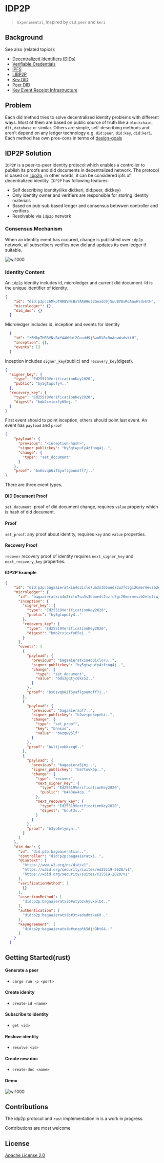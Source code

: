# IDP2P

> `Experimental`, inspired by `did:peer` and `keri`

## Background

See also (related topics):

* [Decentralized Identifiers (DIDs)](https://w3c.github.io/did-core)
* [Verifiable Credentials](https://www.w3.org/TR/vc-data-model/)
* [IPFS](https://ipfs.io/)
* [LIBP2P](https://libp2p.io/)
* [Key DID](https://github.com/w3c-ccg/did-method-key/)
* [Peer DID](https://identity.foundation/peer-did-method-spec/)
* [Key Event Receipt Infrastructure](https://keri.one//)

## Problem

Each did method tries to solve decentralized identity problems with different ways. Most of them are based on public source of truth like a `blockchain`, `dlt`, `database` or similar. Others are simple, self-describing methods and aren't depend on any ledger technology e.g. `did:peer`, `did:key`, `did:keri`. Each method has own pros-cons in terms of [design-goals](https://www.w3.org/TR/did-core/#design-goals)

## IDP2P Solution 

`IDP2P` is a peer-to-peer identity protocol which enables a controller to publish its proofs and did documents in decentralized network. The protocol is based on [libp2p](https://libp2p.io/), in other words, it can be considered ipfs of decentralized identity. `IDP2P` has following features:

- Self describing identity(like did:keri, did:peer, did:key)
- Only identity owner and verifiers are responsible for storing identity materials
- Based on pub-sub based ledger and consensus betwwen controller and verifiers
- Resolvable via `idp2p` network 

### Consensus Mechanism 

When an identity event has occured, change is published over `idp2p` network, all subscribers verifies new did and updates its own ledger if suitable. 

![w:1000](idp2p.drawio.png) 

### Identity Content

An `idp2p` identity includes id, microledger and current did document. Id is the unique identifier of identity. 

```json
{
    "id": "did:p2p:z6MkpTHR8VNsBxYAAWHut2Geadd9jSwuBV8xRoAnwWsdvktH",
    "microledger": {},
    "did_doc": {}
  }
```

Microledger includes id, inception and events for identity

```json
  {
    "id": "z6MkpTHR8VNsBxYAAWHut2Geadd9jSwuBV8xRoAnwWsdvktH",
    "inception": {},
    "events": []
  }
```

Inception includes `signer_key`(public) and `recovery_key`(digest). 

```json
{
  "signer_key": {
    "type": "Ed25519VerificationKey2020",
    "public": "by5gtwpufy4.."
  },
  "recovery_key": {
    "type": "Ed25519VerificationKey2020",
    "digest": "bmb2cvioxfy65ej.."
  }
}
```

First event should to point inception, others should point last event. An event has `payload` and `proof`

```json
{
    "payload": {
      "previous": "<inception-hash>",
      "signer_publickey": "by5gtwpufy4zfnog4j..",
      "change": {
        "type": "set_document"
      }
    },
    "proof": "bx6svqb6if5yaflgoumdff7j.."
}
```

There are three event types.

#### DID Document Proof

`set_document`: proof of did document change, requires `value` property which is hash of did document.

#### Proof

`set_proof`: any proof about identity,  requires `key` and `value` properties.

#### Recovery Proof

`recover` recovery proof of identity requires `next_signer_key` and `next_recovery_key` properties.


#### IDP2P Example

```json
{
    "id": "did:p2p:bagaaieratxin4o3iclo7ua3s3bbueds2uzfc5gi26mermevzb2etqliwjbla",
    "microledger": {
      "id": "bagaaieratxin4o3iclo7ua3s3bbueds2uzfc5gi26mermevzb2etqliwjbla",
      "inception": {
        "signer_key": {
          "type": "Ed25519VerificationKey2020",
          "public": "by5gtwpufy4.."
        },
        "recovery_key": {
          "type": "Ed25519VerificationKey2020",
          "digest": "bmb2cvioxfy65ej.."
        }
      },
      "events": [
        {
          "payload": {
            "previous": "bagaaieratxin4o3iclo7u..",
            "signer_publickey": "by5gtwpufy4zfnog4j..",
            "change": {
              "type": "set_document",
              "value": "bdu3gqtjc6ks52.."
            }
          },
          "proof": "bx6svqb6if5yaflgoumdff7j.."
        },
        {
          "payload": {
            "previous": "bagaaieraof7..",
            "signer_publickey": "b2wvipekepehi..",
            "change": {
              "type": "set_proof",
              "key": "bnnsxs",
              "value": "bozqwy5lf"
            }
          },
          "proof": "bwltjvobkxxq6.."
        },
        {
          "payload": {
            "previous": "bagaaiera5jmj..",
            "signer_publickey": "be7tovk6p..",
            "change": {
              "type": "recover",
              "next_signer_key": {
                "type": "Ed25519VerificationKey2020",
                "public": "b443ew4cp.."
              },
              "next_recovery_key": {
                "type": "Ed25519VerificationKey2020",
                "digest": "bcut3s.."
              }
            }
          },
          "proof": "b3yo6vlymyn.."
        }
      ]
    },
    "did_doc": {
      "id": "did:p2p:bagaaieratxin..",
      "controller": "did:p2p:bagaaieratxi..",
      "@context": [
        "https://www.w3.org/ns/did/v1",
        "https://w3id.org/security/suites/ed25519-2020/v1",
        "https://w3id.org/security/suites/x25519-2020/v1"
      ],
      "verificationMethod": [
        {}
      ],
      "assertionMethod": [
        "did:p2p:bagaaieratxib#wtyb2xhyvxolbd.."
      ],
      "authentication": [
        "did:p2p:bagaaieratxib#3txadadmtke6d.."
      ],
      "keyAgreement": [
        "did:p2p:bagaaieratxib#cnzphk5djc3bt64.."
      ]
    }
  }
```


## Getting Started(rust) 

#### Generate a peer

- ```cargo run -p <port>```

#### Create idenity

- ```create-id <name>```

#### Subscribe to identity

- ```get <id>```

#### Reslove identity

- ```resolve <id>```

#### Create new doc

- ```create-doc <name>```

#### Demo 

![w:1000](idp2p.gif)


## Contributions

The idp2p protocol and  `rust` implementation in is a work in progress. 

Contributions are most welcome

## License

[Apache License 2.0](LICENSE) 


